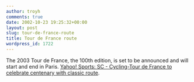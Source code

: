 ```yaml
---
author: troyh
comments: true
date: 2002-10-23 19:25:32+00:00
layout: post
slug: tour-de-france-route
title: Tour de France route
wordpress_id: 1722
---
```


The 2003 Tour de France, the 100th edition, is set to be announced and will start and end in Paris. [Yahoo! Sports: SC - Cycling-Tour de France to celebrate centenary with classic route](http://sports.yahoo.com/m/sc/news/reuters/20021023/reu-tour20021023.html).
